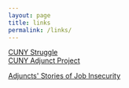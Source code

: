 ```yaml
---
layout: page
title: links
permalink: /links/
---
```


[CUNY Struggle](https://cunystruggle.org/)  
[CUNY Adjunct Project](http://cunyadjunctproject.org/)

[Adjuncts' Stories of Job Insecurity](http://psc-cuny.org/adjuncts-stories-job-insecurity)

